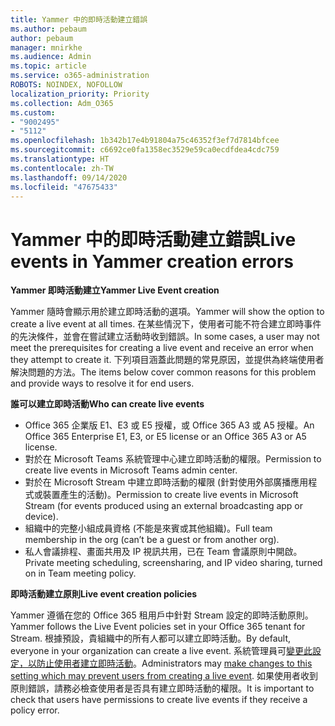 ```yaml
---
title: Yammer 中的即時活動建立錯誤
ms.author: pebaum
author: pebaum
manager: mnirkhe
ms.audience: Admin
ms.topic: article
ms.service: o365-administration
ROBOTS: NOINDEX, NOFOLLOW
localization_priority: Priority
ms.collection: Adm_O365
ms.custom:
- "9002495"
- "5112"
ms.openlocfilehash: 1b342b17e4b91804a75c46352f3ef7d7814bfcee
ms.sourcegitcommit: c6692ce0fa1358ec3529e59ca0ecdfdea4cdc759
ms.translationtype: HT
ms.contentlocale: zh-TW
ms.lasthandoff: 09/14/2020
ms.locfileid: "47675433"
---
```

# <a name="live-events-in-yammer-creation-errors"></a><span data-ttu-id="f1069-102">Yammer 中的即時活動建立錯誤</span><span class="sxs-lookup"><span data-stu-id="f1069-102">Live events in Yammer creation errors</span></span>

<span data-ttu-id="f1069-103">**Yammer 即時活動建立**</span><span class="sxs-lookup"><span data-stu-id="f1069-103">**Yammer Live Event creation**</span></span>

<span data-ttu-id="f1069-104">Yammer 隨時會顯示用於建立即時活動的選項。</span><span class="sxs-lookup"><span data-stu-id="f1069-104">Yammer will show the option to create a live event at all times.</span></span> <span data-ttu-id="f1069-105">在某些情況下，使用者可能不符合建立即時事件的先決條件，並會在嘗試建立活動時收到錯誤。</span><span class="sxs-lookup"><span data-stu-id="f1069-105">In some cases, a user may not meet the prerequisites for creating a live event and receive an error when they attempt to create it.</span></span> <span data-ttu-id="f1069-106">下列項目涵蓋此問題的常見原因，並提供為終端使用者解決問題的方法。</span><span class="sxs-lookup"><span data-stu-id="f1069-106">The items below cover common reasons for this problem and provide ways to resolve it for end users.</span></span>

<span data-ttu-id="f1069-107">**誰可以建立即時活動**</span><span class="sxs-lookup"><span data-stu-id="f1069-107">**Who can create live events**</span></span>
- <span data-ttu-id="f1069-108">Office 365 企業版 E1、E3 或 E5 授權，或 Office 365 A3 或 A5 授權。</span><span class="sxs-lookup"><span data-stu-id="f1069-108">An Office 365 Enterprise E1, E3, or E5 license or an Office 365 A3 or A5 license.</span></span>
- <span data-ttu-id="f1069-109">對於在 Microsoft Teams 系統管理中心建立即時活動的權限。</span><span class="sxs-lookup"><span data-stu-id="f1069-109">Permission to create live events in Microsoft Teams admin center.</span></span>
- <span data-ttu-id="f1069-110">對於在 Microsoft Stream 中建立即時活動的權限 (針對使用外部廣播應用程式或裝置產生的活動)。</span><span class="sxs-lookup"><span data-stu-id="f1069-110">Permission to create live events in Microsoft Stream (for events produced using an external broadcasting app or device).</span></span>
- <span data-ttu-id="f1069-111">組織中的完整小組成員資格 (不能是來賓或其他組織)。</span><span class="sxs-lookup"><span data-stu-id="f1069-111">Full team membership in the org (can’t be a guest or from another org).</span></span>
- <span data-ttu-id="f1069-112">私人會議排程、畫面共用及 IP 視訊共用，已在 Team 會議原則中開啟。</span><span class="sxs-lookup"><span data-stu-id="f1069-112">Private meeting scheduling, screensharing, and IP video sharing, turned on in Team meeting policy.</span></span>

<span data-ttu-id="f1069-113">**即時活動建立原則**</span><span class="sxs-lookup"><span data-stu-id="f1069-113">**Live event creation policies**</span></span>

<span data-ttu-id="f1069-114">Yammer 遵循在您的 Office 365 租用戶中針對 Stream 設定的即時活動原則。</span><span class="sxs-lookup"><span data-stu-id="f1069-114">Yammer follows the Live Event policies set in your Office 365 tenant for Stream.</span></span> <span data-ttu-id="f1069-115">根據預設，貴組織中的所有人都可以建立即時活動。</span><span class="sxs-lookup"><span data-stu-id="f1069-115">By default, everyone in your organization can create a live event.</span></span> <span data-ttu-id="f1069-116">系統管理員可[變更此設定，以防止使用者建立即時活動](https://docs.microsoft.com/stream/live-event-administration#enabling-and-restricting-users-to-creating)。</span><span class="sxs-lookup"><span data-stu-id="f1069-116">Administrators may [make changes to this setting which may prevent users from creating a live event](https://docs.microsoft.com/stream/live-event-administration#enabling-and-restricting-users-to-creating).</span></span> <span data-ttu-id="f1069-117">如果使用者收到原則錯誤，請務必檢查使用者是否具有建立即時活動的權限。</span><span class="sxs-lookup"><span data-stu-id="f1069-117">It is important to check that users have permissions to create live events if they receive a policy error.</span></span>
